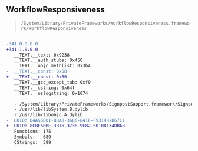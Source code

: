 ## WorkflowResponsiveness

> `/System/Library/PrivateFrameworks/WorkflowResponsiveness.framework/WorkflowResponsiveness`

```diff

-341.0.0.0.0
+341.1.0.0.0
   __TEXT.__text: 0x9238
   __TEXT.__auth_stubs: 0x450
   __TEXT.__objc_methlist: 0x3b4
-  __TEXT.__const: 0x58
+  __TEXT.__const: 0x60
   __TEXT.__gcc_except_tab: 0xf0
   __TEXT.__cstring: 0x64f
   __TEXT.__oslogstring: 0x1074

   - /System/Library/PrivateFrameworks/SignpostSupport.framework/SignpostSupport
   - /usr/lib/libSystem.B.dylib
   - /usr/lib/libobjc.A.dylib
-  UUID: D4A56D01-BBAB-3606-841F-F931982B67C1
+  UUID: 8CBE60BE-3B76-3738-9E82-50108134DBA8
   Functions: 175
   Symbols:   689
   CStrings:  399

```

